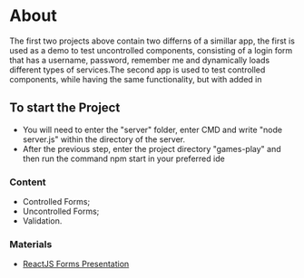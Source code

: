 # About
The first two projects above contain two differns of a simillar app, the first is used as a demo to test uncontrolled components, consisting of a login form that has a username, password, remember me and dynamically loads different types of services.The second app is used to test controlled components, while having the same functionality, but with added in 

## To start the Project
- You will need to enter the "server" folder, enter CMD and write "node server.js" within the directory of the server.
- After the previous step, enter the project directory "games-play" and then run the command npm start in your preferred ide

### Content
- Controlled Forms;
- Uncontrolled Forms;
- Validation.

### Materials
- [ReactJS Forms Presentation](https://github.com/TheStormWeaver/Front-End/files/7607869/05.-React-JS-Forms.pptx)
